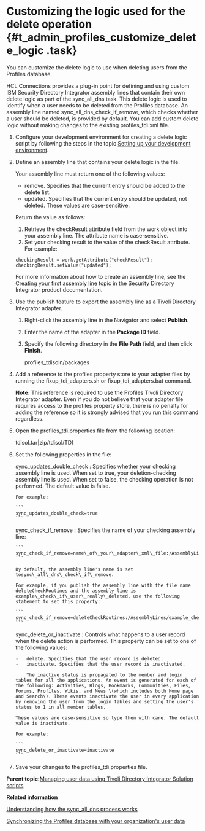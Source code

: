 # Customizing the logic used for the delete operation {#t_admin_profiles_customize_delete_logic .task}

You can customize the delete logic to use when deleting users from the Profiles database.

HCL Connections provides a plug-in point for defining and using custom IBM Security Directory Integrator assembly lines that contain their own delete logic as part of the sync\_all\_dns task. This delete logic is used to identify when a user needs to be deleted from the Profiles database. An assembly line named sync\_all\_dns\_check\_if\_remove, which checks whether a user should be deleted, is provided by default. You can add custom delete logic without making changes to the existing profiles\_tdi.xml file.

1.  Configure your development environment for creating a delete logic script by following the steps in the topic [Setting up your development environment](t_admin_profiles_config_tdi_dev_environment.md#).

2.  Define an assembly line that contains your delete logic in the file.

    Your assembly line must return one of the following values:

    -   remove. Specifies that the current entry should be added to the delete list.
    -   updated. Specifies that the current entry should be updated, not deleted.
    These values are case-sensitive.

    Return the value as follows:

    1.  Retrieve the checkResult attribute field from the work object into your assembly line. The attribute name is case-sensitive.
    2.  Set your checking result to the value of the checkResult attribute.
    For example:

    ```
    checkingResult = work.getAttribute("checkResult");
    checkingResult.setValue("updated");
    ```

    For more information about how to create an assembly line, see the [Creating your first assembly line](https://www.ibm.com/docs/sdi/7.2.0?topic=integrator-creating-your-first-assemblyline) topic in the Security Directory Integrator product documentation.

3.  Use the publish feature to export the assembly line as a Tivoli Directory Integrator adapter.

    1.  Right-click the assembly line in the Navigator and select **Publish**.

    2.  Enter the name of the adapter in the **Package ID** field.

    3.  Specify the following directory in the **File Path** field, and then click **Finish**.

        profiles\_tdisoln/packages

4.  Add a reference to the profiles property store to your adapter files by running the fixup\_tdi\_adapters.sh or fixup\_tdi\_adapters.bat command.

    **Note:** This reference is required to use the Profiles Tivoli Directory Integrator adapter. Even if you do not believe that your adapter file requires access to the profiles property store, there is no penalty for adding the reference so it is strongly advised that you run this command regardless.

5.  Open the profiles\_tdi.properties file from the following location:

    tdisol.tar\|zip/tdisol/TDI

6.  Set the following properties in the file:

    sync\_updates\_double\_check
    :   Specifies whether your checking assembly line is used. When set to true, your deletion-checking assembly line is used. When set to false, the checking operation is not performed. The default value is false.

        For example:

        ```
        sync_updates_double_check=true
        ```

    sync\_check\_if\_remove
    :   Specifies the name of your checking assembly line:

        ```
        sync_check_if_remove=name\_of\_your\_adapter\_xml\_file:/AssemblyLines/name\_of\_your\_assemblyline
        ```

        By default, the assembly line's name is set tosync\_all\_dns\_check\_if\_remove.

        For example, if you publish the assembly line with the file name deleteCheckRoutines and the assembly line is example\_check\_if\_user\_really\_deleted, use the following statement to set this property:

        ```
        sync_check_if_remove=deleteCheckRoutines:/AssemblyLines/example_check_if_user_really_deleted
        ```

    sync\_delete\_or\_inactivate
    :   Controls what happens to a user record when the delete action is performed. This property can be set to one of the following values:

        -   delete. Specifies that the user record is deleted.
        -   inactivate. Specifies that the user record is inactivated.

            The inactive status is propagated to the member and login tables for all the applications. An event is generated for each of the following: Activities, Blogs, Bookmarks, Communities, Files, Forums, Profiles, Wikis, and News \(which includes both Home page and Search\). These events inactivate the user in every application by removing the user from the login tables and setting the user's status to 1 in all member tables.

        These values are case-sensitive so type them with care. The default value is inactivate.

        For example:

        ```
        sync_delete_or_inactivate=inactivate
        ```

7.  Save your changes to the profiles\_tdi.properties file.


**Parent topic:**[Managing user data using Tivoli Directory Integrator Solution scripts](../admin/c_admin_profiles_updating_ldap.md)

**Related information**  


[Understanding how the sync\_all\_dns process works](../admin/c_admin_profiles_sync_ldap_understanding.md)

[Synchronizing the Profiles database with your organization's user data](../admin/t_admin_profiles_sync_ldap.md)

